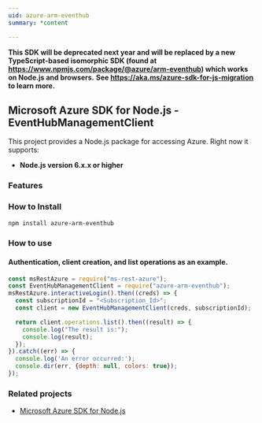 ```yaml
---
uid: azure-arm-eventhub
summary: *content

---
```

**This SDK will be deprecated next year and will be replaced by a new TypeScript-based isomorphic SDK (found at https://www.npmjs.com/package/@azure/arm-eventhub) which works on Node.js and browsers.**
**See https://aka.ms/azure-sdk-for-js-migration to learn more.**
## Microsoft Azure SDK for Node.js - EventHubManagementClient

This project provides a Node.js package for accessing Azure. Right now it supports:
- **Node.js version 6.x.x or higher**

### Features


### How to Install

```bash
npm install azure-arm-eventhub
```

### How to use

#### Authentication, client creation, and list operations as an example.

```javascript
const msRestAzure = require("ms-rest-azure");
const EventHubManagementClient = require("azure-arm-eventhub");
msRestAzure.interactiveLogin().then((creds) => {
  const subscriptionId = "<Subscription_Id>";
  const client = new EventHubManagementClient(creds, subscriptionId);

  return client.operations.list().then((result) => {
    console.log("The result is:");
    console.log(result);
  });
}).catch((err) => {
  console.log('An error occurred:');
  console.dir(err, {depth: null, colors: true});
});
```
### Related projects

- [Microsoft Azure SDK for Node.js](https://github.com/Azure/azure-sdk-for-node)
